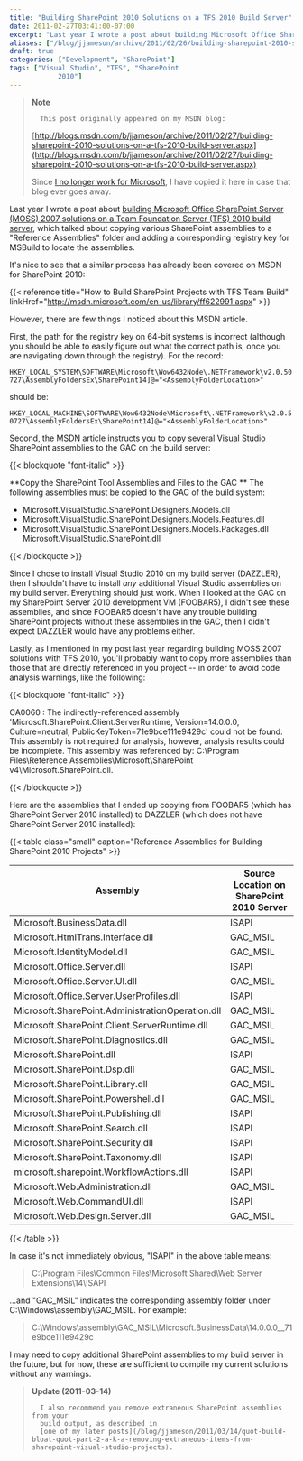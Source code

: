 ```yaml
---
title: "Building SharePoint 2010 Solutions on a TFS 2010 Build Server"
date: 2011-02-27T03:41:00-07:00
excerpt: "Last year I wrote a post about building Microsoft Office SharePoint Server (MOSS) 2007 solutions on a Team Foundation Server (TFS) 2010 build server , which talked about copying various SharePoint assemblies to a \"Reference Assemblies\" folder and adding..."
aliases: ["/blog/jjameson/archive/2011/02/26/building-sharepoint-2010-solutions-on-a-tfs-2010-build-server.aspx", "/blog/jjameson/archive/2011/02/27/building-sharepoint-2010-solutions-on-a-tfs-2010-build-server.aspx"]
draft: true
categories: ["Development", "SharePoint"]
tags: ["Visual Studio", "TFS", "SharePoint 
			2010"]
---
```


> **Note**
>
>       This post originally appeared on my MSDN blog:
>
> [http://blogs.msdn.com/b/jjameson/archive/2011/02/27/building-sharepoint-2010-solutions-on-a-tfs-2010-build-server.aspx](http://blogs.msdn.com/b/jjameson/archive/2011/02/27/building-sharepoint-2010-solutions-on-a-tfs-2010-build-server.aspx)
>
> Since
> [I no longer work for Microsoft](/blog/jjameson/2011/09/02/last-day-with-microsoft), I have copied it here in case that
> blog ever goes away.

Last year I wrote a post about
[building Microsoft Office SharePoint Server (MOSS) 2007 solutions on a Team
Foundation Server (TFS) 2010 build server](/blog/jjameson/2010/05/05/building-moss-2007-solutions-on-a-tfs-2010-build-server), which talked about copying various
SharePoint assemblies to a "Reference Assemblies" folder and adding a corresponding
registry key for MSBuild to locate the assemblies.

It's nice to see that a similar process has already been covered on MSDN
for SharePoint 2010:

{{< reference title="How to Build SharePoint Projects with TFS Team Build" linkHref="http://msdn.microsoft.com/en-us/library/ff622991.aspx" >}}

However, there are few things I noticed about this MSDN article.

First, the path for the registry key on 64-bit systems is incorrect (although
you should be able to easily figure out what the correct path is, once you are
navigating down through the registry). For the record:

`HKEY_LOCAL_SYSTEM\SOFTWARE\Microsoft\Wow6432Node\.NETFramework\v2.0.50727\AssemblyFoldersEx\SharePoint14]@="<AssemblyFolderLocation>"`

should be:

`HKEY_LOCAL_MACHINE\SOFTWARE\Wow6432Node\Microsoft\.NETFramework\v2.0.50727\AssemblyFoldersEx\SharePoint14]@="<AssemblyFolderLocation>"`

Second, the MSDN article instructs you to copy several Visual Studio SharePoint
assemblies to the GAC on the build server:

{{< blockquote "font-italic" >}}

**Copy the SharePoint Tool Assemblies and Files to the GAC
** The following assemblies must be copied to the GAC of the build
system:

- Microsoft.VisualStudio.SharePoint.Designers.Models.dll
- Microsoft.VisualStudio.SharePoint.Designers.Models.Features.dll
- Microsoft.VisualStudio.SharePoint.Designers.Models.Packages.dll
  Microsoft.VisualStudio.SharePoint.dll

{{< /blockquote >}}

Since I chose to install Visual Studio 2010 on my build server (DAZZLER),
then I shouldn't have to install *any* additional Visual Studio assemblies
on my build server. Everything should just work. When I looked at the GAC on
my SharePoint Server 2010 development VM (FOOBAR5), I didn't see these assemblies,
and since FOOBAR5 doesn't have any trouble building SharePoint projects without
these assemblies in the GAC, then I didn't expect DAZZLER would have any problems
either.

Lastly, as I mentioned in my post last year regarding building MOSS 2007
solutions with TFS 2010, you'll probably want to copy more assemblies than those
that are directly referenced in you project -- in order to avoid code analysis
warnings, like the following:

{{< blockquote "font-italic" >}}

CA0060 : The indirectly-referenced assembly 'Microsoft.SharePoint.Client.ServerRuntime, Version=14.0.0.0, Culture=neutral, PublicKeyToken=71e9bce111e9429c' could not be found. This assembly is not required for analysis, however, analysis results could be incomplete. This assembly was referenced by: C:\Program Files\Reference Assemblies\Microsoft\SharePoint v4\Microsoft.SharePoint.dll.

{{< /blockquote >}}

Here are the assemblies that I ended up copying from FOOBAR5 (which has SharePoint
Server 2010 installed) to DAZZLER (which does not have SharePoint Server 2010
installed):

{{< table class="small" caption="Reference Assemblies for Building SharePoint 2010 Projects" >}}

| Assembly | Source Location on SharePoint 2010 Server |
| --- | --- |
| Microsoft.BusinessData.dll | ISAPI |
| Microsoft.HtmlTrans.Interface.dll | GAC\_MSIL |
| Microsoft.IdentityModel.dll | GAC\_MSIL |
| Microsoft.Office.Server.dll | ISAPI |
| Microsoft.Office.Server.UI.dll | GAC\_MSIL |
| Microsoft.Office.Server.UserProfiles.dll | ISAPI |
| Microsoft.SharePoint.AdministrationOperation.dll | GAC\_MSIL |
| Microsoft.SharePoint.Client.ServerRuntime.dll | GAC\_MSIL |
| Microsoft.SharePoint.Diagnostics.dll | GAC\_MSIL |
| Microsoft.SharePoint.dll | ISAPI |
| Microsoft.SharePoint.Dsp.dll | GAC\_MSIL |
| Microsoft.SharePoint.Library.dll | GAC\_MSIL |
| Microsoft.SharePoint.Powershell.dll | GAC\_MSIL |
| Microsoft.SharePoint.Publishing.dll | ISAPI |
| Microsoft.SharePoint.Search.dll | ISAPI |
| Microsoft.SharePoint.Security.dll | ISAPI |
| Microsoft.SharePoint.Taxonomy.dll | ISAPI |
| microsoft.sharepoint.WorkflowActions.dll | ISAPI |
| Microsoft.Web.Administration.dll | GAC\_MSIL |
| Microsoft.Web.CommandUI.dll | ISAPI |
| Microsoft.Web.Design.Server.dll | GAC\_MSIL |

{{< /table >}}

In case it's not immediately obvious, "ISAPI" in the above table means:

> C:\Program Files\Common Files\Microsoft Shared\Web Server Extensions\14\ISAPI

...and "GAC\_MSIL" indicates the corresponding assembly folder under C:\Windows\assembly\GAC\_MSIL.
For example:

> C:\Windows\assembly\GAC\_MSIL\Microsoft.BusinessData\14.0.0.0\_\_71e9bce111e9429c

I may need to copy additional SharePoint assemblies to my build server in
the future, but for now, these are sufficient to compile my current solutions
without any warnings.

> **Update (2011-03-14)**
>
>       I also recommend you remove extraneous SharePoint assemblies from your 
>       build output, as described in
>       [one of my later posts](/blog/jjameson/2011/03/14/quot-build-bloat-quot-part-2-a-k-a-removing-extraneous-items-from-sharepoint-visual-studio-projects).

